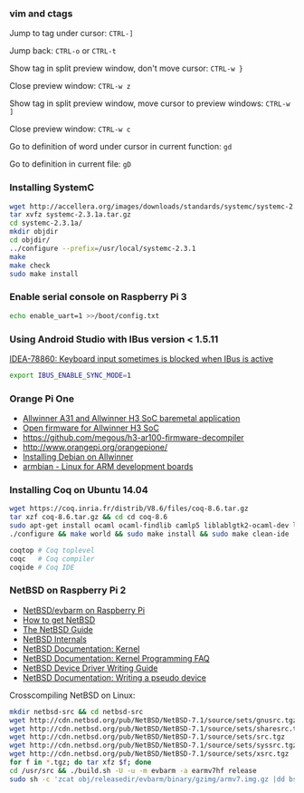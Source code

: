 ### vim and ctags

Jump to tag under cursor: `CTRL-]`

Jump back: `CTRL-o` or `CTRL-t`

Show tag in split preview window, don't move cursor: `CTRL-w }`

Close preview window: `CTRL-w z`

Show tag in split preview window, move cursor to preview windows: `CTRL-w ]`

Close preview window: `CTRL-w c`

Go to definition of word under cursor in current function: `gd`

Go to definition in current file: `gD`

### Installing SystemC

```sh
wget http://accellera.org/images/downloads/standards/systemc/systemc-2.3.1a.tar.gz
tar xvfz systemc-2.3.1a.tar.gz
cd systemc-2.3.1a/
mkdir objdir
cd objdir/
../configure --prefix=/usr/local/systemc-2.3.1
make
make check
sudo make install
```

### Enable serial console on Raspberry Pi 3

```sh
echo enable_uart=1 >>/boot/config.txt
```

### Using Android Studio with IBus version < 1.5.11

[IDEA-78860: Keyboard input sometimes is blocked when IBus is active](https://youtrack.jetbrains.com/issue/IDEA-78860)

```sh
export IBUS_ENABLE_SYNC_MODE=1
```

### Orange Pi One

* [Allwinner A31 and Allwinner H3 SoC baremetal application](https://github.com/skristiansson/ar100-info)
* [Open firmware for Allwinner H3 SoC](https://github.com/megous/h3-firmware)
* <https://github.com/megous/h3-ar100-firmware-decompiler>
* <http://www.orangepi.org/orangepione/>
* [Installing Debian on Allwinner](https://wiki.debian.org/InstallingDebianOn/Allwinner)
* [armbian - Linux for ARM development boards](https://www.armbian.com/download/)

### Installing Coq on Ubuntu 14.04

```sh
wget https://coq.inria.fr/distrib/V8.6/files/coq-8.6.tar.gz
tar xzf coq-8.6.tar.gz && cd cd coq-8.6
sudo apt-get install ocaml ocaml-findlib camlp5 liblablgtk2-ocaml-dev liblablgtksourceview2-ocaml-dev
./configure && make world && sudo make install && sudo make clean-ide

coqtop # Coq toplevel
coqc   # Coq compiler
coqide # Coq IDE
```

### NetBSD on Raspberry Pi 2

* [NetBSD/evbarm on Raspberry Pi](http://wiki.netbsd.org/ports/evbarm/raspberry_pi/)
* [How to get NetBSD](http://www.netbsd.org/releases/)
* [The NetBSD Guide](http://netbsd.org/docs/guide/en/netbsd.html)
* [NetBSD Internals](http://netbsd.org/docs/internals/en/index.html)
* [NetBSD Documentation: Kernel](http://netbsd.org/docs/kernel/index.html)
* [NetBSD Documentation: Kernel Programming FAQ](http://netbsd.org/docs/kernel/programming.html)
* [NetBSD Device Driver Writing Guide](http://netbsd.org/docs/kernel/ddwg.html)
* [NetBSD Documentation: Writing a pseudo device](http://netbsd.org/docs/kernel/pseudo/index.html)

Crosscompiling NetBSD on Linux:
```sh
mkdir netbsd-src && cd netbsd-src
wget http://cdn.netbsd.org/pub/NetBSD/NetBSD-7.1/source/sets/gnusrc.tgz
wget http://cdn.netbsd.org/pub/NetBSD/NetBSD-7.1/source/sets/sharesrc.tgz
wget http://cdn.netbsd.org/pub/NetBSD/NetBSD-7.1/source/sets/src.tgz
wget http://cdn.netbsd.org/pub/NetBSD/NetBSD-7.1/source/sets/syssrc.tgz
wget http://cdn.netbsd.org/pub/NetBSD/NetBSD-7.1/source/sets/xsrc.tgz
for f in *.tgz; do tar xfz $f; done
cd /usr/src && ./build.sh -U -u -m evbarm -a earmv7hf release
sudo sh -c 'zcat obj/releasedir/evbarm/binary/gzimg/armv7.img.gz |dd bs=4M of=/dev/mmcblk0'
```
